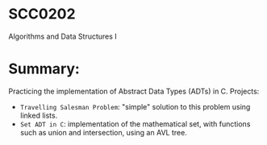 # SCC0202
Algorithms and Data Structures I
# Summary:
Practicing the implementation of Abstract Data Types (ADTs) in C. 
Projects: 
- `Travelling Salesman Problem`: "simple" solution to this problem using linked lists. 
- `Set ADT in C`: implementation of the mathematical set, with functions such as union and intersection, using an AVL tree.
